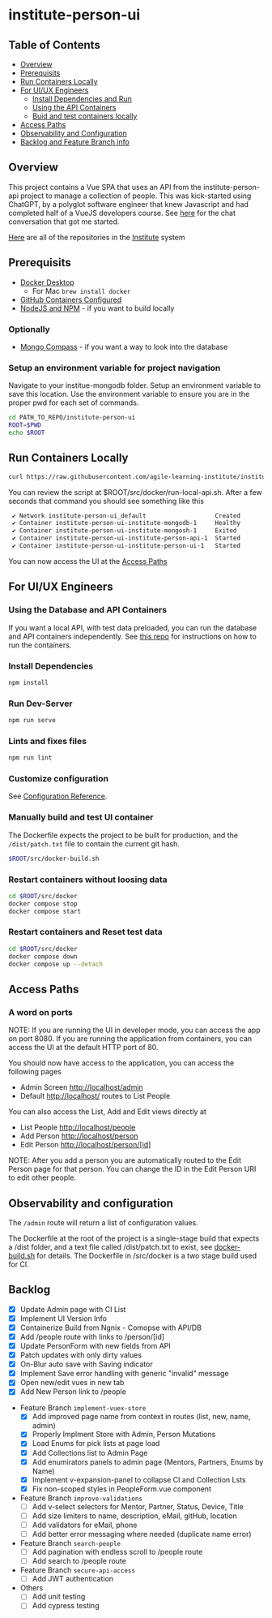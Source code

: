 # institute-person-ui

## Table of Contents

- [Overview](#overview)
- [Prerequisits](#prerequisits)
- [Run Containers Locally](#run-containers-locally)
- [For UI/UX Engineers](#for-uiux-engineers)
  - [Install Dependencies and Run](#install-dependencies)
  - [Using the API Containers](#using-the-database-and-api-containers)
  - [Buid and test containers locally](#manually-build-and-test-ui-container)
- [Access Paths](#access-paths)
- [Observability and Configuration](#observability-and-configuration)
- [Backlog and Feature Branch info](#backlog)

## Overview

This project contains a Vue SPA that uses an API from the institute-person-api project to manage a collection of people. This was kick-started using ChatGPT, by a polyglot software engineer that knew Javascript and had completed half of a VueJS developers course. See [here](https://chat.openai.com/share/5d5db6f2-2f42-491a-9673-3246feb20013) for the chat conversation that got me started.

[Here](https://github.com/orgs/agile-learning-institute/repositories?q=institute&type=all&sort=name) are all of the repositories in the [Institute](https://github.com/agile-learning-institute/institute/tree/main) system

## Prerequisits

- [Docker Desktop](https://www.docker.com/products/docker-desktop/)
  - For Mac ```brew install docker```
- [GitHub Containers Configured](https://docs.github.com/en/packages/working-with-a-github-packages-registry/working-with-the-container-registry#authenticating-with-a-personal-access-token-classic)
- [NodeJS and NPM](https://docs.npmjs.com/downloading-and-installing-node-js-and-npm) - if you want to build locally

### Optionally

- [Mongo Compass](https://www.mongodb.com/try/download/compass) - if you want a way to look into the database

### Setup an environment variable for project navigation

Navigate to your institue-mongodb folder. Setup an environment variable to save this location. Use the environment variable to ensure you are in the proper pwd for each set of commands.

```bash
cd PATH_TO_REPO/institute-person-ui
ROOT=$PWD
echo $ROOT
```

## Run Containers Locally

```bash
curl https://raw.githubusercontent.com/agile-learning-institute/institute-person-ui/main/src/docker/run-local.sh | /bin/bash
```

You can review the script at $ROOT/src/docker/run-local-api.sh.
After a few seconds that command you should see something like this

```bash
 ✔ Network institute-person-ui_default                   Created
 ✔ Container institute-person-ui-institute-mongodb-1     Healthy
 ✔ Container institute-person-ui-institute-mongosh-1     Exited
 ✔ Container institute-person-ui-institute-person-api-1  Started
 ✔ Container institute-person-ui-institute-person-ui-1   Started
 ```

You can now access the UI at the [Access Paths](#access-paths)

## For UI/UX Engineers

### Using the Database and API Containers

If you want a local API, with test data preloaded, you can run the database and API containers independently. See [this repo](https://github.com/agile-learning-institute/institute-person-api) for instructions on how to run the containers.

### Install Dependencies

``` bash
npm install
```

### Run Dev-Server

``` bash
npm run serve
```

### Lints and fixes files

``` bash
npm run lint
```

### Customize configuration

See [Configuration Reference](https://cli.vuejs.org/config/).

### Manually build and test UI container

The Dockerfile expects the project to be built for production, and the ```/dist/patch.txt``` file to contain the current git hash.

```bash
$ROOT/src/docker-build.sh
```

### Restart containers without loosing data

```bash
cd $ROOT/src/docker
docker compose stop
docker compose start
```

### Restart containers and Reset test data

```bash
cd $ROOT/src/docker
docker compose down
docker compose up --detach
```

## Access Paths

### A word on ports

NOTE: If you are running the UI in developer mode, you can access the app on port 8080. If you are running the application from containers, you can access the UI at the default HTTP port of 80.

You should now have access to the application, you can access the following pages

- Admin Screen [http://localhost/admin](http://localhost/admin)
- Default [http://localhost/](http://localhost/) routes to List People

You can also access the List, Add and Edit views directly at

- List People [http://localhost/people](http://localhost/people)
- Add Person [http://localhost/person](http://localhost/person)
- Edit Person [http://localhost/person/[id]](http://localhost/person/[id])

NOTE: After you add a person you are automatically routed to the Edit Person page for that person. You can change the ID in the Edit Person URI to edit other people.

## Observability and configuration

The ```/admin``` route will return a list of configuration values.

The Dockerfile at the root of the project is a single-stage build that expects a /dist folder, and a text file called /dist/patch.txt to exist, see [docker-build.sh]($ROOT/src/docker/docker-build.sh) for details. The Dockerfile in /src/docker is a two stage build used for CI.  

## Backlog

- [x] Update Admin page with CI List
- [x] Implement UI Version Info
- [x] Containerize Build from Ngnix - Comopse with API/DB
- [x] Add /people route with links to /person/[id]
- [x] Update PersonForm with new fields from API
- [x] Patch updates with only dirty values
- [x] On-Blur auto save with Saving indicator
- [x] Implement Save error handling with generic "invalid" message
- [x] Open new/edit vues in new tab
- [x] Add New Person link to /people

- Feature Branch ```implement-vuex-store```
  - [x] Add improved page name from context in routes (list, new, name, admin)
  - [x] Properly Implment Store with Admin, Person Mutations
  - [x] Load Enums for pick lists at page load
  - [x] Add Collections list to Admin Page
  - [x] Add enumirators panels to admin page (Mentors, Partners, Enums by Name)
  - [x] Implement v-expansion-panel to collapse CI and Collection Lsts
  - [x] Fix non-scoped styles in PeopleForm.vue component

- Feature Branch ```improve-validations```
  - [ ] Add v-select selectors for Mentor, Partner, Status, Device, Title
  - [ ] Add size limiters to name, description, eMail, gitHub, location
  - [ ] Add validators for eMail, phone
  - [ ] Add better error messaging where needed (duplicate name error)

- Feature Branch ```search-people```
  - [ ] Add pagination with endless scroll to /people route
  - [ ] Add search to /people route

- Feature Branch ```secure-api-access```
  - [ ] Add JWT authentication

- Others
  - [ ] Add unit testing
  - [ ] Add cypress testing
